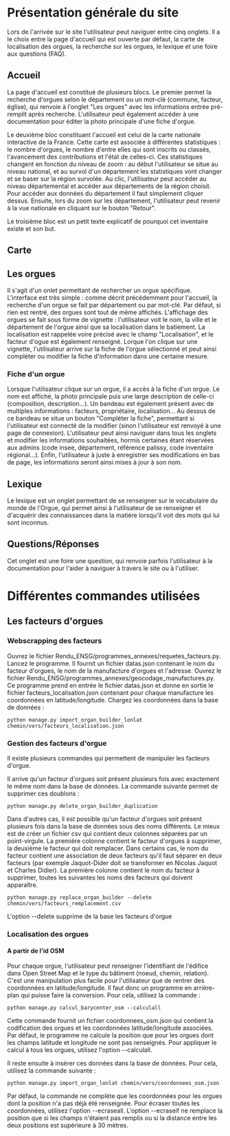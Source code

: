 # Présentation générale du site

Lors de l'arrivée sur le site l'utilisateur peut naviguer entre cinq onglets. Il a le choix entre la page d'accueil qui est ouverte par défaut, la carte de localisation des orgues, la recherche sur les orgues, le lexique et une foire aux questions (FAQ).

## Accueil

La page d'accueil est constitué de plusieurs blocs. Le premier permet la recherche d'orgues selon le département ou un mot-clé (commune, facteur, église), qui renvoie à l'onglet "Les orgues" avec les informations entrée pré-remplit après recherche. L'utilisateur peut également accéder à une documentation pour éditer la photo principale d'une fiche d'orgue.

Le deuxième bloc constituant l'accueil est celui de la carte nationale interactive de la France. Cette carte est associée à différentes statistiques : le nombre d'orgues, le nombre d'entre elles qui sont inscrits ou classés, l'avancement des contributions et l'état de celles-ci. Ces statistiques changent en fonction du niveau de zoom : au début l'utilisateur se situe au niveau national, et au survol d'un département les statistiques vont changer et se baser sur la région survolée. Au clic, l'utilisateur peut accéder au niveau départemental et accéder aux départements de la région choisit. Pour accéder aux données du département il faut simplement cliquer dessus. Ensuite, lors du zoom sur les département, l'utilisateur peut revenir à la vue nationale en cliquant sur le bouton "Retour".

Le troisième bloc est un petit texte explicatif de pourquoi cet inventaire existe et son but.

## Carte

## Les orgues

Il s'agit d'un onlet permettant de rechercher un orgue spécifique. L'interface est très simple : comme décrit précédemment pour l'accueil, la recherche d'un orgue se fait par département ou par mot-clé. Par défaut, si rien est rentré, des orgues sont tout de même affichés. L'affichage des orgues se fait sous forme de vignette : l'utilisateur voit le nom, la ville et le département de l'orgue ainsi que sa localisation dans le batiement. La localisation est rappelée voire précisé avec le champ "Localisation", et le facteur d'ogue est également renseigné. Lorque l'on clique sur une vignette, l'utilisateur arrive sur la fiche de l'orgue sélectionné et peut ainsi compléter ou modifier la fiche d'information dans une certaine mesure.

### Fiche d'un orgue

Lorsque l'utilisateur clique sur un orgue, il a accès à la fiche d'un orgue. Le nom est affiché, la photo principale puis une large description de celle-ci (composition, description...). Un bandeau est également présent avec de multiples informations : facteurs, propriétaire, localisation... Au dessus de ce bandeau se situe un bouton "Compléter la fiche", permettant si l'utilisateur est connecté de la modifier (sinon l'utilisateur est renvoyé à une page de connexion). L'utilisateur peut ainsi naviguer dans tous les onglets et modifier les informations souhaitées, hormis certaines étant réservées aux admins (code insee, département, référence palissy, code inventaire régional...). Enfin, l'utilisateur à juste à enregistrer ses modifications en bas de page, les informations seront ainsi mises à jour à son nom.

## Lexique

Le lexique est un onglet permettant de se renseigner sur le vocabulaire du monde de l'Orgue, qui permet ainsi à l'utilisateur de se renseigner et d'acquérir des connaissances dans la matière lorsqu'il voit des mots qui lui sont inconnus.

## Questions/Réponses

Cet onglet est une foire une question, qui renvoie parfois l'utilisateur à la documentation pour l'aider à naviguer à travers le site ou à l'utiliser.

# Différentes commandes utilisées

## Les facteurs d'orgues

### Webscrapping des facteurs

Ouvrez le fichier Rendu_ENSG/programmes_annexes/requetes_facteurs.py. Lancez le programme. Il fournit un fichier datas.json contenant le nom du facteur d'orgues, le nom de la manufacture d'orgues et l'adresse.
Ouvrez le fichier Rendu_ENSG/programmes_annexes/geocodage_manufactures.py. Ce programme prend en entrée le fichier datas.json et donne en sortie le fichier facteurs_localisation.json contenant pour chaque manufacture les coordonnées en latitude/longitude. 
Chargez les coordonnées dans la base de données :
```shell script
python manage.py import_organ_builder_lonlat chemin/vers/facteurs_localisation.json
```

### Gestion des facteurs d'orgue

Il existe plusieurs commandes qui permettent de manipuler les facteurs d'orgue.

Il arrive qu'un facteur d'orgues soit présent plusieurs fois avec exactement le même nom dans la base de données. La commande suivante permet de supprimer ces doublons : 
```shell script
python manage.py delete_organ_builder_duplication
```

Dans d'autres cas, il est possible qu'un facteur d'orgues soit présent plusieurs fois dans la base de données sous des noms différents. Le mieux est de créer un fichier csv qui contient deux colonnes séparées par un point-virgule. La première colonne contient le facteur d'orgues à supprimer, la deuxième le facteur qui doit remplacer. 
Dans certains cas, le nom du facteur contient une association de deux facteurs qu'il faut séparer en deux facteurs (par exemple Jaquot-Dider doit se transformer en Nicolas Jaquot et Charles Didier). La première colonne contient le nom du facteur à supprimer, toutes les suivantes les noms des facteurs qui doivent apparaître.
```shell script
python manage.py replace_organ_builder --delete chemin/vers/facteurs_remplacement.csv
```
L'option --delete supprime de la base les facteurs d'orgue

### Localisation des orgues

#### A partir de l'id OSM

Pour chaque orgue, l'utilisateur peut renseigner l'identifiant de l'édifice dans Open Street Map et le type du bâtiment (noeud, chemin, relation). C'est une manipulation plus facile pour l'utilisateur que de rentrer des coordonnées en latitude/longitude. Il faut donc un programme en arrière-plan qui puisse faire la conversion. Pour cela, utilisez la commande : 
```shell script
python manage.py calcul_barycenter_osm --calculall
```
Cette commande fournit un fichier coordonnees_osm.json qui contient la codification des orgues et les coordonnées latitude/longitude associées. Par défaut, le programme ne calcule la position que pour les orgues dont les champs latitude et longitude ne sont pas renseignés. Pour appliquer le calcul à tous les orgues, utilisez l'option --calculall.

Il reste ensuite à insérer ces données dans la base de données. Pour cela, utilisez la commande suivante :
```shell script
python manage.py import_organ_lonlat chemin/vers/coordonnees_osm.json
```
Par défaut, la commande ne complète que les coordonnées pour les orgues dont la position n'a pas déjà été renseignée. Pour écraser toutes les coordonnées, utilisez l'option --ecraseall. L'option --ecraseif ne remplace la position que si les champs n'étaient pas remplis ou si la distance entre les deux positions est supérieure à 30 mètres.

